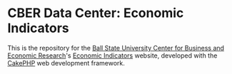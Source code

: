 <h1>CBER Data Center: Economic Indicators</h1>
<p>
	This is the repository for the
	<a href="http://bsu.edu/cber">Ball State University Center for Business and Economic Research</a>'s
	<a href="http://indicators.cberdata.org">Economic Indicators</a> website,
	developed with the <a href="http://cakephp.org">CakePHP</a> web development framework.
</p>